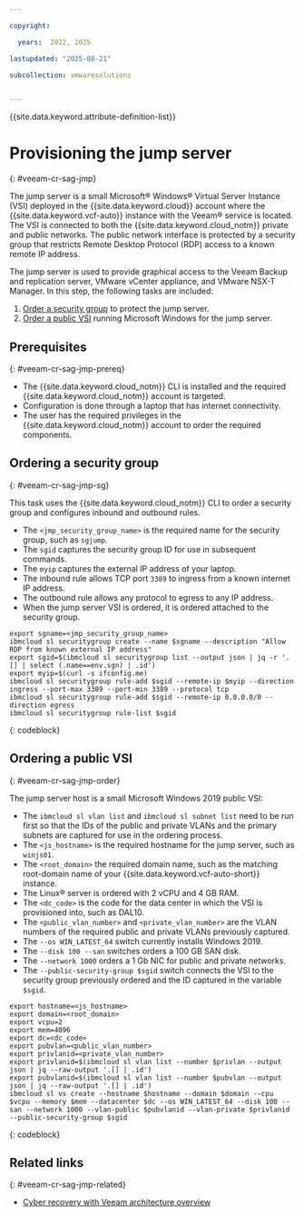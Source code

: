 ```yaml
---

copyright:

  years:  2022, 2025

lastupdated: "2025-08-21"

subcollection: vmwaresolutions


---
```


{{site.data.keyword.attribute-definition-list}}

# Provisioning the jump server
{: #veeam-cr-sag-jmp}

The jump server is a small Microsoft® Windows® Virtual Server Instance (VSI) deployed in the {{site.data.keyword.cloud}} account where the {{site.data.keyword.vcf-auto}} instance with the Veeam® service is located. The VSI is connected to both the {{site.data.keyword.cloud_notm}} private and public networks. The public network interface is protected by a security group that restricts Remote Desktop Protocol (RDP) access to a known remote IP address.

The jump server is used to provide graphical access to the Veeam Backup and replication server, VMware vCenter appliance, and VMware NSX-T Manager. In this step, the following tasks are included:

1. [Order a security group](#veeam-cr-sag-jmp-sg) to protect the jump server.
2. [Order a public VSI](#veeam-cr-sag-jmp-order) running Microsoft Windows for the jump server.

## Prerequisites
{: #veeam-cr-sag-jmp-prereq}

* The {{site.data.keyword.cloud_notm}} CLI is installed and the required {{site.data.keyword.cloud_notm}} account is targeted.
* Configuration is done through a laptop that has internet connectivity.
* The user has the required privileges in the {{site.data.keyword.cloud_notm}} account to order the required components.

## Ordering a security group
{: #veeam-cr-sag-jmp-sg}

This task uses the {{site.data.keyword.cloud_notm}} CLI to order a security group and configures inbound and outbound rules.

* The `<jmp_security_group_name>` is the required name for the security group, such as `sgjump`.
* The `sgid` captures the security group ID for use in subsequent commands.
* The `myip` captures the external IP address of your laptop.
* The inbound rule allows TCP port `3389` to ingress from a known internet IP address.
* The outbound rule allows any protocol to egress to any IP address.
* When the jump server VSI is ordered, it is ordered attached to the security group.

```text
export sgname=<jmp_security_group_name>
ibmcloud sl securitygroup create --name $sgname --description "Allow RDP from known external IP address" 
export sgid=$(ibmcloud sl securitygroup list --output json | jq -r '.[] | select (.name==env.sgn) | .id')
export myip=$(curl -s ifconfig.me)
ibmcloud sl securitygroup rule-add $sgid --remote-ip $myip --direction ingress --port-max 3389 --port-min 3389 --protocol tcp
ibmcloud sl securitygroup rule-add $sgid --remote-ip 0.0.0.0/0 --direction egress
ibmcloud sl securitygroup rule-list $sgid
```
{: codeblock}

## Ordering a public VSI
{: #veeam-cr-sag-jmp-order}

The jump server host is a small Microsoft Windows 2019 public VSI:

* The `ibmcloud sl vlan list` and `ibmcloud sl subnet list` need to be run first so that the IDs of the public and private VLANs and the primary subnets are captured for use in the ordering process.
* The `<js_hostname>` is the required hostname for the jump server, such as `winjs01`.
* The `<root_domain>` the required domain name, such as the matching root-domain name of your {{site.data.keyword.vcf-auto-short}} instance.
* The Linux® server is ordered with 2 vCPU and 4 GB RAM.
* The `<dc_code>` is the code for the data center in which the VSI is provisioned into, such as DAL10.
* The `<public_vlan_number>` and `<private_vlan_number>` are the VLAN numbers of the required public and private VLANs previously captured.
* The `--os WIN_LATEST_64` switch currently installs Windows 2019.
* The `--disk 100 --san` switches orders a 100 GB SAN disk.
* The `--network 1000` orders a 1 Gb NIC for public and private networks.
* The `--public-security-group $sgid` switch connects the VSI to the security group previously ordered and the ID captured in the variable `$sgid`.

```text
export hostname=<js_hostname>
export domain=<root_domain>
export vcpu=2
export mem=4096
export dc=<dc_code>
export pubvlan=<public_vlan_number>
export privlanid=<private_vlan_number>
export privlanid=$(ibmcloud sl vlan list --number $privlan --output json | jq --raw-output '.[] | .id')
export pubvlanid=$(ibmcloud sl vlan list --number $pubvlan --output json | jq --raw-output '.[] | .id')
ibmcloud sl vs create --hostname $hostname --domain $domain --cpu $vcpu --memory $mem --datacenter $dc --os WIN_LATEST_64 --disk 100 --san --network 1000 --vlan-public $pubvlanid --vlan-private $privlanid --public-security-group $sgid
```
{: codeblock}

## Related links
{: #veeam-cr-sag-jmp-related}

* [Cyber recovery with Veeam architecture overview](/docs/vmwaresolutions?topic=vmwaresolutions-veeam-cr-sa-overview)
